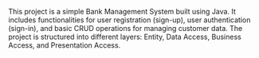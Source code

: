 This project is a simple Bank Management System built using Java. It includes functionalities for user registration (sign-up), user authentication (sign-in), and basic CRUD operations for managing customer data. The project is structured into different layers: Entity, Data Access, Business Access, and Presentation Access.

